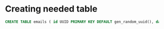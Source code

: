 # Creating needed table

```sql
CREATE TABLE emails ( id UUID PRIMARY KEY DEFAULT gen_random_uuid(), data json );
```
